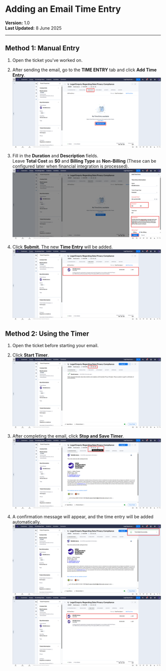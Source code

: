 # Adding an Email Time Entry

**Version:** 1.0  
**Last Updated:** 8 June 2025  

---

## Method 1: Manual Entry

1. Open the ticket you've worked on.
2. After sending the email, go to the **TIME ENTRY** tab and click **Add Time Entry**.
   ![Email-Time-Entry-Image](../../assets/images/email-time-entry/email-time-entry-1.png)

3. Fill in the **Duration** and **Description** fields.  
    Leave **Total Cost** as **$0** and **Billing Type** as **Non-Billing** (These can be configured later when financial integration is processed).
    ![Email-Time-Entry-Image](../../assets/images/email-time-entry/email-time-entry-2.png)

5. Click **Submit**. The new **Time Entry** will be added.
   ![Email-Time-Entry-Image](../../assets/images/email-time-entry/email-time-entry-3.png)


## Method 2: Using the Timer

1. Open the ticket before starting your email.
2. Click **Start Timer**.
   ![Email-Time-Entry-Image](../../assets/images/email-time-entry/email-time-entry-4.png)

3. After completing the email, click **Stop and Save Timer**.
   ![Email-Time-Entry-Image](../../assets/images/email-time-entry/email-time-entry-5.png)

4. A confirmation message will appear, and the time entry will be added automatically.
   ![Email-Time-Entry-Image](../../assets/images/email-time-entry/email-time-entry-6.png)
   ![Email-Time-Entry-Image](../../assets/images/email-time-entry/email-time-entry-7.png)

